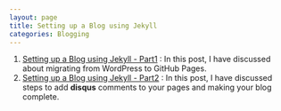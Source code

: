 ```yaml
---
layout: page
title: Setting up a Blog using Jekyll
categories: Blogging
---
```


1. [Setting up a Blog using Jekyll - Part1](/blogging/2018/11/27/setting-up-a-blog-using-jekyll-Part1.html) : In this post, I have discussed about migrating from WordPress to GitHub Pages. 
2. [Setting up a Blog using Jekyll - Part2](/blogging/2018/11/27/setting-up-a-blog-using-jekyll-Part2.html) : In this post, I have discussed steps to add **disqus** comments to your pages and making your blog complete. 